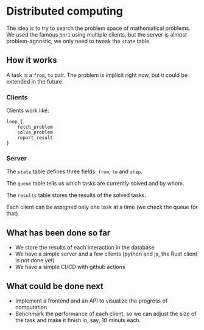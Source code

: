 # Distributed computing

The idea is to try to search the problem space of mathematical problems. We used the famous `3n+1` using multiple clients, but the server is almost problem-agnostic, we only need to tweak the `state` table.

## How it works

A task is a `from`, `to` pair. The problem is implicit right now, but it could be extended in the future.

### Clients

Clients work like:

```
loop {
    fetch_problem
    solve_problem
    report_result
}
```

### Server

The `state` table defines three fields: `from`, `to` and `step`.

The `queue` table tells us which tasks are currently solved and by whom.

The `results` table stores the results of the solved tasks.

Each client can be assigned only one task at a time (we check the queue for that).

## What has been done so far

- We store the results of each interaction in the database
- We have a simple server and a few clients (python and js, the Rust client is not done yet)
- We have a simple CI/CD with github actions

## What could be done next

- Implement a frontend and an API to visualize the progress of computation
- Benchmark the performance of each client, so we can adjust the size of the task and make it finish in, say, 10 minuts each.
